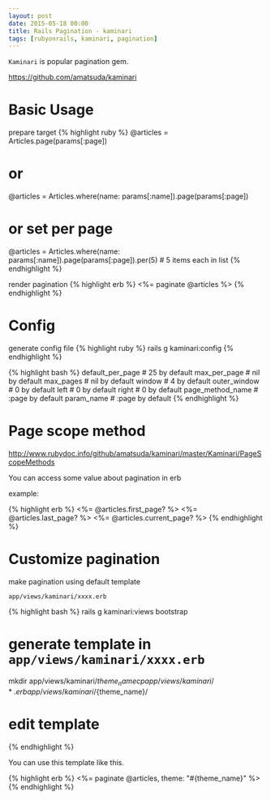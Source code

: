 ```yaml
---
layout: post
date: 2015-05-18 00:00
title: Rails Pagination - kaminari
tags: [rubyonrails, kaminari, pagination]
---
```


`Kaminari` is popular pagination gem.

https://github.com/amatsuda/kaminari

# Basic Usage

prepare target 
{% highlight ruby %}
@articles = Articles.page(params[:page])
# or
@articles = Articles.where(name: params[:name]).page(params[:page])
# or set per page
@articles = Articles.where(name: params[:name]).page(params[:page]).per(5) # 5 items each in list
{% endhighlight %}

render pagination
{% highlight erb %}
<%= paginate @articles %>
{% endhighlight %}

# Config

generate config file
{% highlight ruby %}
rails g kaminari:config
{% endhighlight %}

{% highlight bash %}
default_per_page  # 25 by default
max_per_page      # nil by default
max_pages         # nil by default
window            # 4 by default
outer_window      # 0 by default
left              # 0 by default
right             # 0 by default
page_method_name  # :page by default
param_name        # :page by default
{% endhighlight %}

# Page scope method

http://www.rubydoc.info/github/amatsuda/kaminari/master/Kaminari/PageScopeMethods

You can access some value about pagination in erb

example:

{% highlight erb %}
<%= @articles.first_page? %>
<%= @articles.last_page? %>
<%= @articles.current_page? %>
{% endhighlight %}

# Customize pagination

make pagination using default template

`app/views/kaminari/xxxx.erb`

{% highlight bash %}
rails g kaminari:views bootstrap

# generate template in `app/views/kaminari/xxxx.erb`

mkdir app/views/kaminari/${theme_name}
cp app/views/kaminari/*.erb app/views/kaminari/${theme_name}/

# edit template
{% endhighlight %}

You can use this template like this.

{% highlight erb %}
<%= paginate @articles, theme: "#{theme_name}" %>
{% endhighlight %}
